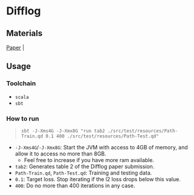 # Difflog #

## Materials

[Paper](https://www.cis.upenn.edu/~rmukund/pdf/2019-IJCAI.pdf) | 

## Usage
### Toolchain 
- `scala`
- `sbt` 

### How to run
> `sbt -J-Xms4G -J-Xmx8G "run tab2 ./src/test/resources/Path-Train.qd 0.1 400 ./src/test/resources/Path-Test.qd"`

- `-J-Xms4G`/`-J-Xmx8G`: Start the JVM with access to 4GB of memory, and allow it to access no more than 8GB. 
    - Feel free to increase if you have more ram available.
- `tab2`: Generates table 2 of the Difflog paper submission.
- `Path-Train.qd`, `Path-Test.qd`: Training and testing data. 
- `0.1`: Target loss. Stop iterating if the l2 loss drops below this value.
- `400`: Do no more than 400 iterations in any case.
